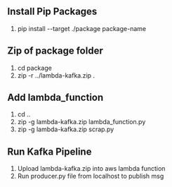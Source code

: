 ## Install Pip Packages
1. pip install --target ./package package-name

## Zip of package folder
1. cd package
2. zip -r ../lambda-kafka.zip .


## Add lambda_function 
1. cd ..
2. zip -g lambda-kafka.zip lambda_function.py
3. zip -g lambda-kafka.zip scrap.py

## Run Kafka Pipeline
1. Upload lambda-kafka.zip into aws lambda function
2. Run producer.py file from localhost to publish msg
